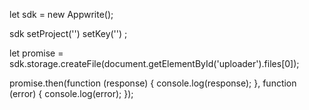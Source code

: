 let sdk = new Appwrite();

sdk
    setProject('')
    setKey('')
;

let promise = sdk.storage.createFile(document.getElementById('uploader').files[0]);

promise.then(function (response) {
    console.log(response);
}, function (error) {
    console.log(error);
});